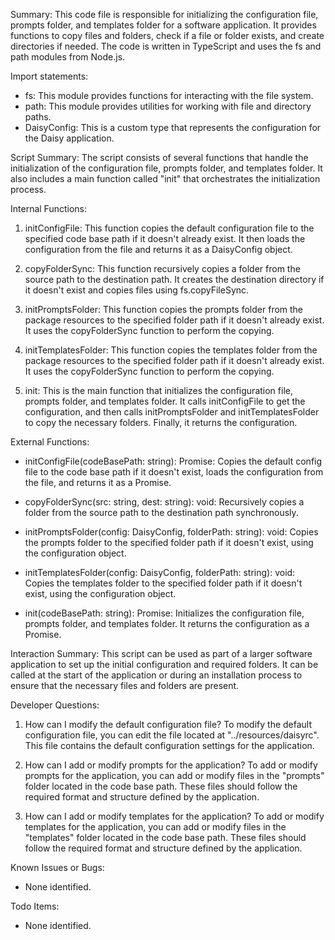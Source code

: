 Summary:
This code file is responsible for initializing the configuration file, prompts folder, and templates folder for a software application. It provides functions to copy files and folders, check if a file or folder exists, and create directories if needed. The code is written in TypeScript and uses the fs and path modules from Node.js.

Import statements:
- fs: This module provides functions for interacting with the file system.
- path: This module provides utilities for working with file and directory paths.
- DaisyConfig: This is a custom type that represents the configuration for the Daisy application.

Script Summary:
The script consists of several functions that handle the initialization of the configuration file, prompts folder, and templates folder. It also includes a main function called "init" that orchestrates the initialization process.

Internal Functions:
1. initConfigFile: This function copies the default configuration file to the specified code base path if it doesn't already exist. It then loads the configuration from the file and returns it as a DaisyConfig object.

2. copyFolderSync: This function recursively copies a folder from the source path to the destination path. It creates the destination directory if it doesn't exist and copies files using fs.copyFileSync.

3. initPromptsFolder: This function copies the prompts folder from the package resources to the specified folder path if it doesn't already exist. It uses the copyFolderSync function to perform the copying.

4. initTemplatesFolder: This function copies the templates folder from the package resources to the specified folder path if it doesn't already exist. It uses the copyFolderSync function to perform the copying.

5. init: This is the main function that initializes the configuration file, prompts folder, and templates folder. It calls initConfigFile to get the configuration, and then calls initPromptsFolder and initTemplatesFolder to copy the necessary folders. Finally, it returns the configuration.

External Functions:
- initConfigFile(codeBasePath: string): Promise<DaisyConfig>: Copies the default config file to the code base path if it doesn't exist, loads the configuration from the file, and returns it as a Promise.

- copyFolderSync(src: string, dest: string): void: Recursively copies a folder from the source path to the destination path synchronously.

- initPromptsFolder(config: DaisyConfig, folderPath: string): void: Copies the prompts folder to the specified folder path if it doesn't exist, using the configuration object.

- initTemplatesFolder(config: DaisyConfig, folderPath: string): void: Copies the templates folder to the specified folder path if it doesn't exist, using the configuration object.

- init(codeBasePath: string): Promise<DaisyConfig>: Initializes the configuration file, prompts folder, and templates folder. It returns the configuration as a Promise.

Interaction Summary:
This script can be used as part of a larger software application to set up the initial configuration and required folders. It can be called at the start of the application or during an installation process to ensure that the necessary files and folders are present.

Developer Questions:
1. How can I modify the default configuration file?
To modify the default configuration file, you can edit the file located at "../resources/daisyrc". This file contains the default configuration settings for the application.

2. How can I add or modify prompts for the application?
To add or modify prompts for the application, you can add or modify files in the "prompts" folder located in the code base path. These files should follow the required format and structure defined by the application.

3. How can I add or modify templates for the application?
To add or modify templates for the application, you can add or modify files in the "templates" folder located in the code base path. These files should follow the required format and structure defined by the application.

Known Issues or Bugs:
- None identified.

Todo Items:
- None identified.